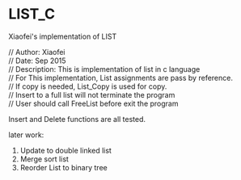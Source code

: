 # LIST_C
Xiaofei's implementation of LIST<br />

// Author: Xiaofei <br />
// Date: Sep 2015<br />
// Description: This is implementation of list in c language<br />
// For This implementation, List assignments are pass by reference.<br/>
// If copy is needed, List_Copy is used for copy.<br />
// Insert to a full list will not terminate the program<br />
// User should call FreeList before exit the program <br />

Insert and Delete functions are all tested.<br />

later work:<br />
1. Update to double linked list<br />
2. Merge sort list<br />
3. Reorder List to binary tree<br />
